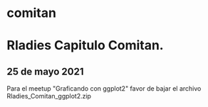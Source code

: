 # comitan
# Rladies Capitulo Comitan.
## 25 de mayo 2021

Para el meetup "Graficando con ggplot2" favor de bajar el archivo Rladies_Comitan_ggplot2.zip
